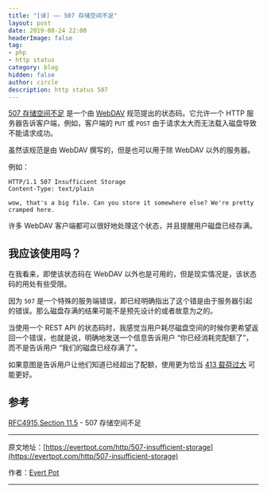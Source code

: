 ```yaml
---
title: "[译] —— 507 存储空间不足"
layout: post
date: 2019-08-24 22:00
headerImage: false
tag:
- php
- http status
category: blog
hidden: false
author: circle
description: http status 507
---
```


[507 存储空间不足][1] 是一个由 [WebDAV][2] 规范提出的状态码。它允许一个 HTTP 服务器告诉客户端，例如，客户端的 `PUT` 或 `POST` 由于请求太大而无法载入磁盘导致不能请求成功。

虽然该规范是由 WebDAV 撰写的，但是也可以用于除 WebDAV 以外的服务器。

例如：

```
HTTP/1.1 507 Insufficient Storage
Content-Type: text/plain

wow, that's a big file. Can you store it somewhere else? We're pretty cramped here.
```

许多 WebDAV 客户端都可以很好地处理这个状态，并且提醒用户磁盘已经存满。

## 我应该使用吗？

在我看来，即使该状态码在 WebDAV 以外也是可用的，但是现实情况是，该状态码的用处有些受限。

因为 `507` 是一个特殊的服务端错误，即已经明确指出了这个错是由于服务器引起的错误。那么磁盘存满的结果可能不是预先设计的或者故意为之的。

当使用一个 REST API 的状态码时，我感觉当用户耗尽磁盘空间的时候你更希望返回一个错误，也就是说，明确地发送一个信息告诉用户 “你已经消耗完配额了”，而不是告诉用户 “我们的磁盘已经存满了”。

如果意图是告诉用户让他们知道已经超出了配额，使用更为恰当  [413 载荷过大][3] 可能更好。

## 参考

[RFC4915,Section 11.5][4] - 507 存储空间不足

---

原文地址：[https://evertpot.com/http/507-insufficient-storage](https://evertpot.com/http/507-insufficient-storage)

作者：[Evert Pot](https://twitter.com/evertp)

---
[1]: https://tools.ietf.org/html/rfc4918#section-11.5
[2]: https://tools.ietf.org/html/rfc4918
[3]: https://evertpot.com/http/413-payload-too-large
[4]: https://evertpot.com/http/413-payload-too-large
